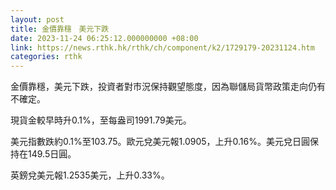 ```yaml
---
layout: post
title: 金價靠穩　美元下跌
date: 2023-11-24 06:25:12.000000000 +08:00
link: https://news.rthk.hk/rthk/ch/component/k2/1729179-20231124.htm
categories: rthk
---
```


金價靠穩，美元下跌，投資者對市況保持觀望態度，因為聯儲局貨幣政策走向仍有不確定。

現貨金較早時升0.1%，至每盎司1991.79美元。

美元指數跌約0.1%至103.75。歐元兌美元報1.0905，上升0.16%。美元兌日圓保持在149.5日圓。

英鎊兌美元報1.2535美元，上升0.33%。
